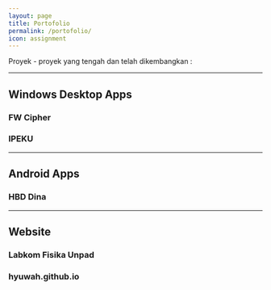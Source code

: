 ```yaml
---
layout: page
title: Portofolio
permalink: /portofolio/
icon: assignment
---
```

Proyek - proyek yang tengah dan telah dikembangkan :

---

## Windows Desktop Apps

### FW Cipher

### IPEKU

---

## Android Apps

### HBD Dina

---

## Website

### Labkom Fisika Unpad

### hyuwah.github.io
